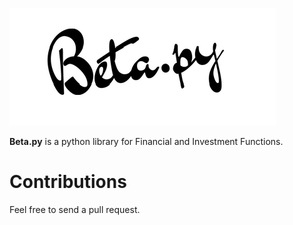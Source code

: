 ![picture](img/beta.py.png)

**Beta.py** is a python library for Financial and Investment Functions.


# Contributions
Feel free to send a pull request.